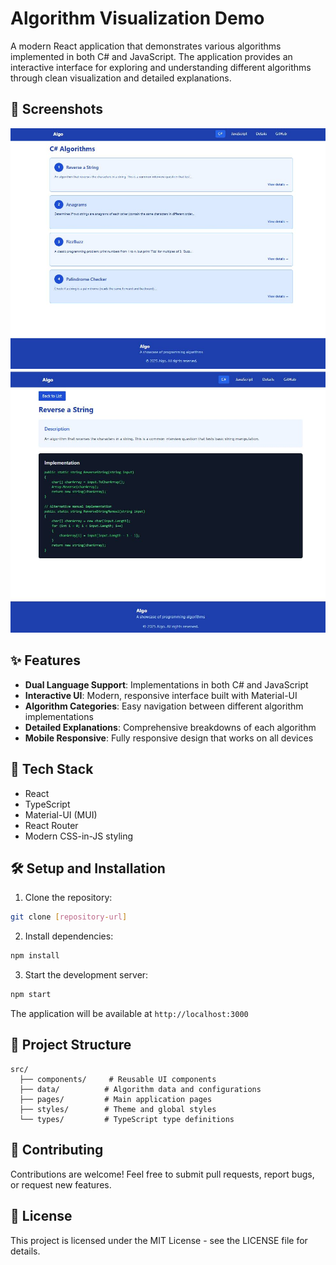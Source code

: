 # Algorithm Visualization Demo

A modern React application that demonstrates various algorithms implemented in both C# and JavaScript. The application provides an interactive interface for exploring and understanding different algorithms through clean visualization and detailed explanations.

## 📸 Screenshots

![Algorithm List](screenshot.JPG)
![Algorithm Detail](screenshot2.JPG)

## ✨ Features

- **Dual Language Support**: Implementations in both C# and JavaScript
- **Interactive UI**: Modern, responsive interface built with Material-UI
- **Algorithm Categories**: Easy navigation between different algorithm implementations
- **Detailed Explanations**: Comprehensive breakdowns of each algorithm
- **Mobile Responsive**: Fully responsive design that works on all devices

## 🚀 Tech Stack

- React
- TypeScript
- Material-UI (MUI)
- React Router
- Modern CSS-in-JS styling

## 🛠️ Setup and Installation

1. Clone the repository:
```bash
git clone [repository-url]
```

2. Install dependencies:
```bash
npm install
```

3. Start the development server:
```bash
npm start
```

The application will be available at `http://localhost:3000`

## 📁 Project Structure

```
src/
  ├── components/     # Reusable UI components
  ├── data/          # Algorithm data and configurations
  ├── pages/         # Main application pages
  ├── styles/        # Theme and global styles
  └── types/         # TypeScript type definitions
```

## 🤝 Contributing

Contributions are welcome! Feel free to submit pull requests, report bugs, or request new features.

## 📝 License

This project is licensed under the MIT License - see the LICENSE file for details.
